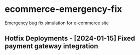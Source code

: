 # ecommerce-emergency-fix
Emergency bug fix simulation for e-commerce site 
## Hotfix Deployments - [2024-01-15] Fixed payment gateway integration
